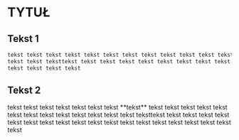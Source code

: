 # TYTUŁ

## Tekst 1

```bash
tekst tekst tekst tekst tekst tekst tekst tekst tekst tekst tekst tekst tekst tekst tekst tekst tekst tekst tekst 
tekst tekst teksttekst tekst tekst tekst tekst tekst tekst tekst tekst tekst tekst tekst tekst tekst tekst tekst
tekst tekst tekst tekst 
```

## Tekst 2
<font style = "Times New Roman">
tekst tekst tekst tekst tekst tekst tekst **tekst** tekst tekst tekst tekst tekst tekst tekst tekst tekst tekst tekst 
tekst tekst teksttekst tekst tekst tekst tekst tekst tekst tekst tekst tekst tekst tekst tekst tekst tekst tekst
tekst tekst tekst tekst </font>
